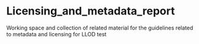 # Licensing_and_metadata_report

Working space and collection of related material for the guidelines related to metadata and licensing for LLOD
test
